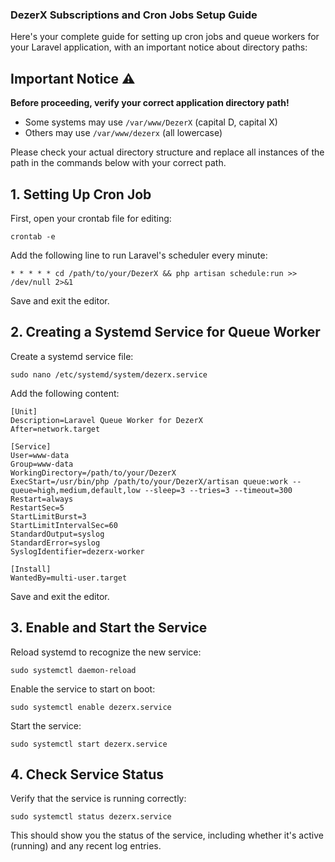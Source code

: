 ### DezerX Subscriptions and Cron Jobs Setup Guide

Here's your complete guide for setting up cron jobs and queue workers for your Laravel application, with an important notice about directory paths:

## Important Notice ⚠️

**Before proceeding, verify your correct application directory path!**

- Some systems may use `/var/www/DezerX` (capital D, capital X)
- Others may use `/var/www/dezerx` (all lowercase)


Please check your actual directory structure and replace all instances of the path in the commands below with your correct path.

## 1. Setting Up Cron Job

First, open your crontab file for editing:

```shellscript
crontab -e
```

Add the following line to run Laravel's scheduler every minute:

```shellscript
* * * * * cd /path/to/your/DezerX && php artisan schedule:run >> /dev/null 2>&1
```

Save and exit the editor.

## 2. Creating a Systemd Service for Queue Worker

Create a systemd service file:

```shellscript
sudo nano /etc/systemd/system/dezerx.service
```

Add the following content:

```plaintext
[Unit]
Description=Laravel Queue Worker for DezerX
After=network.target

[Service]
User=www-data
Group=www-data
WorkingDirectory=/path/to/your/DezerX
ExecStart=/usr/bin/php /path/to/your/DezerX/artisan queue:work --queue=high,medium,default,low --sleep=3 --tries=3 --timeout=300
Restart=always
RestartSec=5
StartLimitBurst=3
StartLimitIntervalSec=60
StandardOutput=syslog
StandardError=syslog
SyslogIdentifier=dezerx-worker

[Install]
WantedBy=multi-user.target
```

Save and exit the editor.

## 3. Enable and Start the Service

Reload systemd to recognize the new service:

```shellscript
sudo systemctl daemon-reload
```

Enable the service to start on boot:

```shellscript
sudo systemctl enable dezerx.service
```

Start the service:

```shellscript
sudo systemctl start dezerx.service
```

## 4. Check Service Status

Verify that the service is running correctly:

```shellscript
sudo systemctl status dezerx.service
```

This should show you the status of the service, including whether it's active (running) and any recent log entries.
